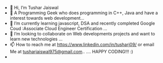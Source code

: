 - 👋 Hi, I’m Tushar Jaiswal 
- 👀 A Programming Geek who does programming in C++, Java and have a interest towards web development...
- 🌱 I’m currently learning javascript, DSA and recently completed Google Coud :Associate Cloud Engineer Certification ...
- 💞️ I’m looking to collaborate on Web developments projects and want to learn new technologies ...
- 📫 How to reach me  at https://www.linkedin.com/in/tusharj09/ or email Me at tusharjaiswal975@gmail.com..    .... HAPPY CODING!!! :)
- 

<!---
Tusharj09/Tusharj09 is a ✨ special ✨ repository because its `README.md` (this file) appears on your GitHub profile.
You can click the Preview link to take a look at your changes.
--->
